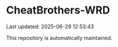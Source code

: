 # CheatBrothers-WRD

Last updated: 2025-06-29 12:53:43

This repository is automatically maintained.
